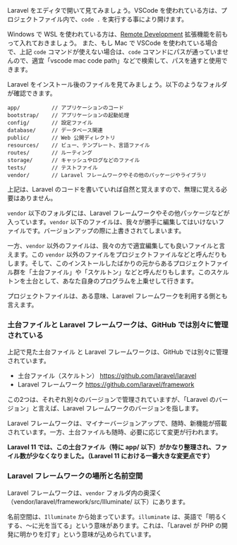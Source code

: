 Laravel をエディタで開いて見てみましょう。VSCode を使われている方は、プロジェクトファイル内で、`code .` を実行する事により開けます。

Windows で WSL を使われている方は、[Remote Development](https://marketplace.visualstudio.com/items?itemName=ms-vscode-remote.vscode-remote-extensionpack) 拡張機能を前もって入れておきましょう。
また、もし Mac で VSCode を使われている場合で、上記 `code` コマンドが使えない場合は、`code` コマンドにパスが通っていませんので、適宜「vscode mac code path」などで検索して、パスを通すと使用できます。

Laravel をインストール後のファイルを見てみましょう。以下のようなフォルダが確認できます。

```
app/          // アプリケーションのコード     
bootstrap/    // アプリケーションの起動処理
config/       // 設定ファイル
database/     // データベース関連
public/       // Web 公開ディレクトリ
resources/    // ビュー、テンプレート、言語ファイル
routes/       // ルーティング
storage/      // キャッシュやログなどのファイル
tests/        // テストファイル
vendor/       // Laravel フレームワークやその他のパッケージやライブラリ
```

上記は、Laravel のコードを書いていれば自然と覚えますので、無理に覚える必要はありません。

`vendor` 以下のフォルダには、Laravel フレームワークやその他パッケージなどが入っています。`vendor` 以下のファイルは、我々が勝手に編集してはいけないファイルです。バージョンアップの際に上書きされてしまいます。

一方、`vendor` 以外のファイルは、我々の方で適宜編集しても良いファイルと言えます。この `vendor` 以外のファイルをプロジェクトファイルなどと呼んだりもします。そして、このインストールしたばかりの元からあるプロジェクトファイル群を「土台ファイル」や「スケルトン」などと呼んだりもします。このスケルトンを土台として、あなた自身のプログラムを上乗せして行きます。

プロジェクトファイルは、ある意味、Laravel フレームワークを利用する側とも言えます。

### 土台ファイルと Laravel フレームワークは、GitHub では別々に管理されている
上記で見た土台ファイル と Laravel フレームワークは、GitHub では別々に管理されています。

- 土台ファイル（スケルトン） https://github.com/laravel/laravel
- Laravel フレームワーク https://github.com/laravel/framework

この2つは、それぞれ別々のバージョンで管理されていますが、「Laravel のバージョン」と言えば、Laravel フレームワークのバージョンを指します。

Laravel フレームワークは、マイナーバージョンアップで、随時、新機能が搭載されています。一方、土台ファイルも随時、必要に応じて変更が行われます。

**Laravel 11 では、この土台ファイル（特に app/ 以下）がかなり整理され、ファイル数が少なくなりました。（Laravel 11 における一番大きな変更点です）**

### Laravel フレームワークの場所と名前空間
Laravel フレームワークは、`vendor` フォルダ内の奥深く（vendor/laravel/framework/src/Illuminate/ 以下）にあります。

名前空間は、`Illuminate` から始まっています。`illuminate` は、英語で「明るくする、～に光を当てる」という意味があります。これは、「Laravel が PHP の開発に明かりを灯す」という意味が込められています。